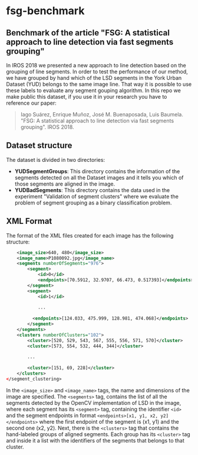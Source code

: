 # fsg-benchmark
## Benchmark of the article "FSG: A statistical approach to line detection via fast segments grouping"

In IROS 2018 we presented a new approach to line detection based on the grouping of line segments. In order to test the performance of our method, we have grouped by hand which of the LSD segments in the York Urban Dataset (YUD) belongs to the same image line. That way it is possible to use these labels to evaluate any segment gouping algorithm. In this repo we make public this dataset, if you use it in your research you have to reference our paper:

> Iago Suárez, Enrique Muñoz, José M. Buenaposada, Luis Baumela. "FSG: A statistical approach to line detection via fast segments grouping". IROS 2018.


## Dataset structure
The dataset is divided in two directories:

* **YUDSegmentGroups**: This directory contains the information of the segments detected on all the Dataset images and it tells you which of those segments are aligned in the image.
* **YUDBadSegments**: This directory contains the data used in the experiment "Validation of segment clusters" where we evaluate the problem of segment grouping as a binary classification problem. 

## XML Format

The format of the XML files created for each image has the following structure:

```xml
    <image_size>640, 480</image_size>
    <image_name>P1080092.jpg</image_name>
    <segments numberOfSegments="976">
        <segment>
            <id>0</id>
            <endpoints>[70.5912, 32.9707, 66.473, 0.517393]</endpoints>
        </segment>
        <segment>
            <id>1</id>
            
            ...
            
          <endpoints>[124.033, 475.999, 128.981, 474.068]</endpoints>
        </segment>
    </segments>
    <clusters numberOfClusters="102">
        <cluster>[520, 529, 543, 567, 555, 556, 571, 570]</cluster>
        <cluster>[573, 554, 532, 444, 344]</cluster>
        
        ...
        
        <cluster>[151, 69, 228]</cluster>
    </clusters>
</segment_clustering>
```

In the `<image_size>` and `<image_name>` tags, the name and dimensions of the image are specified. The `<segments>` tag, contains the list of all the segments detected by the OpenCV implementation of LSD in the image, where each segment has its `<segment>` tag, containing the identifier `<id>` and the segment endpoints in format `<endpoints>[x1, y1, x2, y2]</endpoints>` where the first endpoint of the segment is (x1, y1) and the second one (x2, y2). Next, there is the `<clusters>` tag that contains the hand-labeled groups of aligned segments. Each group has its `<cluster>` tag and inside it a list with the identifiers of the segments that belongs to that cluster.

